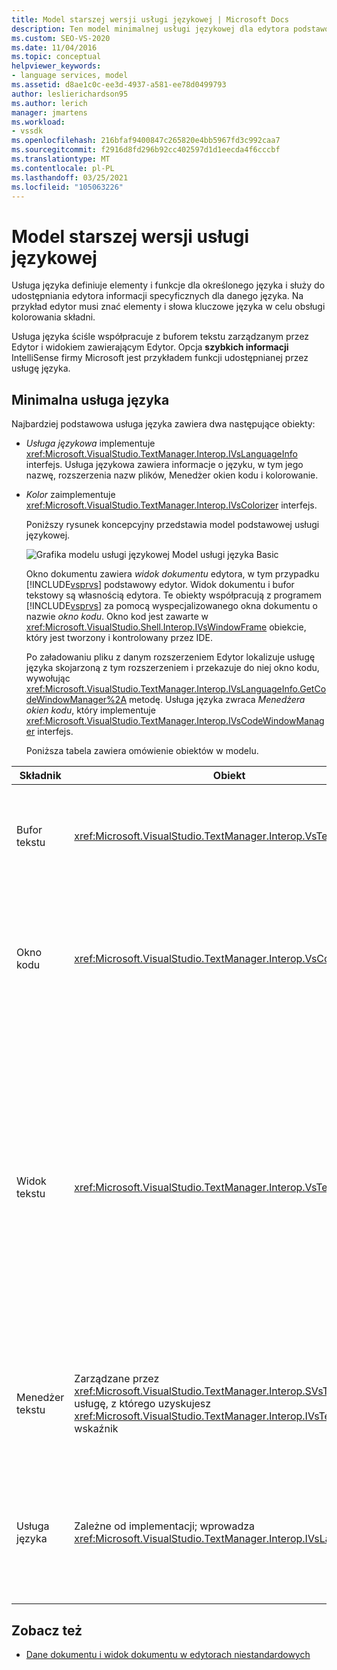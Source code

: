 ```yaml
---
title: Model starszej wersji usługi językowej | Microsoft Docs
description: Ten model minimalnej usługi językowej dla edytora podstawowego programu Visual Studio jest używany jako przewodnik tworzenia własnej usługi językowej.
ms.custom: SEO-VS-2020
ms.date: 11/04/2016
ms.topic: conceptual
helpviewer_keywords:
- language services, model
ms.assetid: d8ae1c0c-ee3d-4937-a581-ee78d0499793
author: leslierichardson95
ms.author: lerich
manager: jmartens
ms.workload:
- vssdk
ms.openlocfilehash: 216bfaf9400847c265820e4bb5967fd3c992caa7
ms.sourcegitcommit: f2916d8fd296b92cc402597d1d1eecda4f6cccbf
ms.translationtype: MT
ms.contentlocale: pl-PL
ms.lasthandoff: 03/25/2021
ms.locfileid: "105063226"
---
```

# <a name="model-of-a-legacy-language-service"></a>Model starszej wersji usługi językowej
Usługa języka definiuje elementy i funkcje dla określonego języka i służy do udostępniania edytora informacji specyficznych dla danego języka. Na przykład edytor musi znać elementy i słowa kluczowe języka w celu obsługi kolorowania składni.

 Usługa języka ściśle współpracuje z buforem tekstu zarządzanym przez Edytor i widokiem zawierającym Edytor. Opcja **szybkich informacji** IntelliSense firmy Microsoft jest przykładem funkcji udostępnianej przez usługę języka.

## <a name="a-minimal-language-service"></a>Minimalna usługa języka
 Najbardziej podstawowa usługa języka zawiera dwa następujące obiekty:

- *Usługa językowa* implementuje <xref:Microsoft.VisualStudio.TextManager.Interop.IVsLanguageInfo> interfejs. Usługa językowa zawiera informacje o języku, w tym jego nazwę, rozszerzenia nazw plików, Menedżer okien kodu i kolorowanie.

- *Kolor* zaimplementuje <xref:Microsoft.VisualStudio.TextManager.Interop.IVsColorizer> interfejs.

  Poniższy rysunek koncepcyjny przedstawia model podstawowej usługi językowej.

  ![Grafika modelu usługi językowej](../../extensibility/media/vslanguageservicemodel.gif "vsLanguageServiceModel") Model usługi języka Basic

  Okno dokumentu zawiera *widok dokumentu* edytora, w tym przypadku [!INCLUDE[vsprvs](../../code-quality/includes/vsprvs_md.md)] podstawowy edytor. Widok dokumentu i bufor tekstowy są własnością edytora. Te obiekty współpracują z programem [!INCLUDE[vsprvs](../../code-quality/includes/vsprvs_md.md)] za pomocą wyspecjalizowanego okna dokumentu o nazwie *okno kodu*. Okno kod jest zawarte w <xref:Microsoft.VisualStudio.Shell.Interop.IVsWindowFrame> obiekcie, który jest tworzony i kontrolowany przez IDE.

  Po załadowaniu pliku z danym rozszerzeniem Edytor lokalizuje usługę języka skojarzoną z tym rozszerzeniem i przekazuje do niej okno kodu, wywołując <xref:Microsoft.VisualStudio.TextManager.Interop.IVsLanguageInfo.GetCodeWindowManager%2A> metodę. Usługa języka zwraca *Menedżera okien kodu*, który implementuje <xref:Microsoft.VisualStudio.TextManager.Interop.IVsCodeWindowManager> interfejs.

  Poniższa tabela zawiera omówienie obiektów w modelu.

| Składnik | Obiekt | Funkcja |
|------------------| - | - |
| Bufor tekstu | <xref:Microsoft.VisualStudio.TextManager.Interop.VsTextBuffer> | Strumień tekstowy do odczytu/zapisu w formacie Unicode. Użycie innych kodowań jest możliwe w przypadku tekstu. |
| Okno kodu | <xref:Microsoft.VisualStudio.TextManager.Interop.VsCodeWindow> | Okno dokumentu, które zawiera co najmniej jeden widok tekstu. Gdy [!INCLUDE[vsprvs](../../code-quality/includes/vsprvs_md.md)] jest w trybie interfejsu wielu dokumentów (MDI), okno kod jest elementem podrzędnym MDI. |
| Widok tekstu | <xref:Microsoft.VisualStudio.TextManager.Interop.VsTextView> | Okno, które umożliwia użytkownikowi nawigowanie i wyświetlanie tekstu przy użyciu klawiatury i myszy. Widok tekstu jest widoczny dla użytkownika jako edytor. Możesz użyć widoków tekstowych w zwykłych oknach edytora, oknie danych wyjściowych i oknie bezpośrednim. Ponadto można skonfigurować jeden lub więcej widoków tekstu w oknie kodu. |
| Menedżer tekstu | Zarządzane przez <xref:Microsoft.VisualStudio.TextManager.Interop.SVsTextManager> usługę, z którego uzyskujesz <xref:Microsoft.VisualStudio.TextManager.Interop.IVsTextManager> wskaźnik | Składnik, który przechowuje wspólne informacje udostępniane przez wszystkie opisane wcześniej składniki. |
| Usługa języka | Zależne od implementacji; wprowadza <xref:Microsoft.VisualStudio.TextManager.Interop.IVsLanguageInfo> | Obiekt, który zapewnia Edytor z informacjami specyficznymi dla języka, takimi jak wyróżnianie składni, uzupełnianie instrukcji i nawiasy klamrowe. |

## <a name="see-also"></a>Zobacz też
- [Dane dokumentu i widok dokumentu w edytorach niestandardowych](../../extensibility/document-data-and-document-view-in-custom-editors.md)
